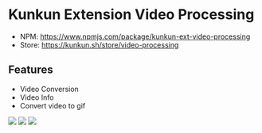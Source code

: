 # Kunkun Extension Video Processing

- NPM: https://www.npmjs.com/package/kunkun-ext-video-processing
- Store: https://kunkun.sh/store/video-processing

## Features

- Video Conversion
- Video Info
- Convert video to gif

![](https://i.imgur.com/imtXN2D.png)
![](https://i.imgur.com/qhr7c7b.png)
![](https://i.imgur.com/YHP96YM.png)
